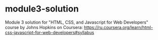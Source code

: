 # module3-solution
Module 3 solution for "HTML, CSS, and Javascript for Web Developers" course by Johns Hopkins on Coursera: https://ru.coursera.org/learn/html-css-javascript-for-web-developers#syllabus
